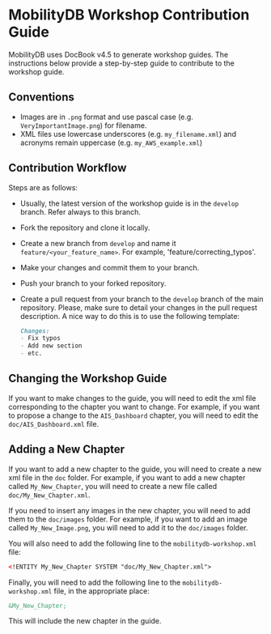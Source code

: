 # MobilityDB Workshop Contribution Guide

MobilityDB uses DocBook v4.5 to generate workshop guides. The instructions below provide a step-by-step guide to contribute to the workshop guide.

## Conventions
- Images are in `.png` format and use pascal case (e.g. `VeryImportantImage.png`) for filename. 
- XML files use lowercase underscores (e.g. `my_filename.xml`) and acronyms remain uppercase (e.g. `my_AWS_example.xml`)

## Contribution Workflow

Steps are as follows:
- Usually, the latest version of the workshop guide is in the `develop` branch. Refer always to this branch.
- Fork the repository and clone it locally.
- Create a new branch from `develop` and name it `feature/<your_feature_name>`. For example, 'feature/correcting_typos'.
- Make your changes and commit them to your branch.
- Push your branch to your forked repository.
- Create a pull request from your branch to the `develop` branch of the main repository. Please, make sure to detail your changes in the pull request description. A nice way to do this is to use the following template:
  
  ```markdown 
  Changes:
  - Fix typos
  - Add new section
  - etc.
  ```

## Changing the Workshop Guide

If you want to make changes to the guide, you will need to edit the xml file corresponding to the chapter you want to change. For example, if you want to propose a change to the `AIS_Dashboard` chapter, you will need to edit the `doc/AIS_Dashboard.xml` file.

## Adding a New Chapter

If you want to add a new chapter to the guide, you will need to create a new xml file in the `doc` folder. For example, if you want to add a new chapter called `My_New_Chapter`, you will need to create a new file called `doc/My_New_Chapter.xml`. 

If you need to insert any images in the new chapter, you will need to add them to the `doc/images` folder. For example, if you want to add an image called `My_New_Image.png`, you will need to add it to the `doc/images` folder.

You will also need to add the following line to the `mobilitydb-workshop.xml` file:

```xml
<!ENTITY My_New_Chapter SYSTEM "doc/My_New_Chapter.xml">
```

Finally, you will need to add the following line to the `mobilitydb-workshop.xml` file, in the appropriate place:

```xml
&My_New_Chapter;
```

This will include the new chapter in the guide.